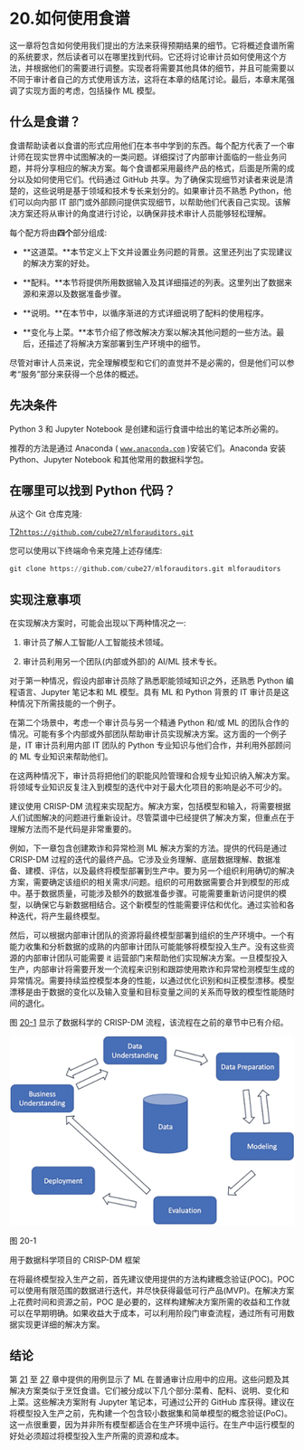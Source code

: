 # 20.如何使用食谱

这一章将包含如何使用我们提出的方法来获得预期结果的细节。它将概述食谱所需的系统要求，然后读者可以在哪里找到代码。它还将讨论审计员如何使用这个方法，并根据他们的需要进行调整。实现者将需要其他具体的细节，并且可能需要以不同于审计者自己的方式使用该方法，这将在本章的结尾讨论。最后，本章末尾强调了实现方面的考虑，包括操作 ML 模型。

## 什么是食谱？

食谱帮助读者以食谱的形式应用他们在本书中学到的东西。每个配方代表了一个审计师在现实世界中试图解决的一类问题。详细探讨了内部审计面临的一些业务问题，并将分享相应的解决方案。每个食谱都采用最终产品的格式，后面是所需的成分以及如何使用它们。代码通过 GitHub 共享。为了确保实现细节对读者来说是清楚的，这些说明是基于领域和技术专长来划分的。如果审计员不熟悉 Python，他们可以向内部 IT 部门或外部顾问提供实现细节，以帮助他们代表自己实现。该解决方案还将从审计的角度进行讨论，以确保非技术审计人员能够轻松理解。

每个配方将由**四个**部分组成:

*   **这道菜。**本节定义上下文并设置业务问题的背景。这里还列出了实现建议的解决方案的好处。

*   **配料。**本节将提供所用数据输入及其详细描述的列表。这里列出了数据来源和来源以及数据准备步骤。

*   **说明。**在本节中，以循序渐进的方式详细说明了配料的使用程序。

*   **变化与上菜。**本节介绍了修改解决方案以解决其他问题的一些方法。最后，还描述了将解决方案部署到生产环境中的细节。

尽管对审计人员来说，完全理解模型和它们的直觉并不是必需的，但是他们可以参考“服务”部分来获得一个总体的概述。

## 先决条件

Python 3 和 Jupyter Notebook 是创建和运行食谱中给出的笔记本所必需的。

推荐的方法是通过 Anaconda ( [`www.anaconda.com`](http://www.anaconda.com) )安装它们。Anaconda 安装 Python、Jupyter Notebook 和其他常用的数据科学包。

## 在哪里可以找到 Python 代码？

从这个 Git 仓库克隆:

[T2`https://github.com/cube27/mlforauditors.git`](https://github.com/cube27/mlforauditors.git)

您可以使用以下终端命令来克隆上述存储库:

```py
git clone https://github.com/cube27/mlforauditors.git mlforauditors

```

## 实现注意事项

在实现解决方案时，可能会出现以下两种情况之一:

1.  审计员了解人工智能/人工智能技术领域。

2.  审计员利用另一个团队(内部或外部)的 AI/ML 技术专长。

对于第一种情况，假设内部审计员除了熟悉职能领域知识之外，还熟悉 Python 编程语言、Jupyter 笔记本和 ML 模型。具有 ML 和 Python 背景的 IT 审计员是这种情况下所需技能的一个例子。

在第二个场景中，考虑一个审计员与另一个精通 Python 和/或 ML 的团队合作的情况。可能有多个内部或外部团队帮助审计员实现解决方案。这方面的一个例子是，IT 审计员利用内部 IT 团队的 Python 专业知识与他们合作，并利用外部顾问的 ML 专业知识来帮助他们。

在这两种情况下，审计员将把他们的职能风险管理和合规专业知识纳入解决方案。将领域专业知识反复注入到模型的迭代中对于最大化项目的影响是必不可少的。

建议使用 CRISP-DM 流程来实现配方。解决方案，包括模型和输入，将需要根据人们试图解决的问题进行重新设计。尽管菜谱中已经提供了解决方案，但重点在于理解方法而不是代码是非常重要的。

例如，下一章包含创建欺诈和异常检测 ML 解决方案的方法。提供的代码是通过 CRISP-DM 过程的迭代的最终产品。它涉及业务理解、底层数据理解、数据准备、建模、评估，以及最终将模型部署到生产中。要为另一个组织利用确切的解决方案，需要确定该组织的相关需求/问题。组织的可用数据需要合并到模型的形成中。基于数据质量，可能涉及额外的数据准备步骤。可能需要重新访问提供的模型，以确保它与新数据相结合。这个新模型的性能需要评估和优化。通过实验和各种迭代，将产生最终模型。

然后，可以根据内部审计团队的资源将最终模型部署到组织的生产环境中。一个有能力收集和分析数据的成熟的内部审计团队可能能够将模型投入生产。没有这些资源的内部审计团队可能需要 it 运营部门来帮助他们实现解决方案。一旦模型投入生产，内部审计将需要开发一个流程来识别和跟踪使用欺诈和异常检测模型生成的异常情况。需要持续监控模型本身的性能，以通过优化识别和纠正模型漂移。模型漂移是由于数据的变化以及输入变量和目标变量之间的关系而导致的模型性能随时间的退化。

图 [20-1](#Fig1) 显示了数据科学的 CRISP-DM 流程，该流程在之前的章节中已有介绍。

![](img/513842_1_En_20_Fig1_HTML.jpg)

图 20-1

用于数据科学项目的 CRISP-DM 框架

在将最终模型投入生产之前，首先建议使用提供的方法构建概念验证(POC)。POC 可以使用有限范围的数据进行迭代，并尽快获得最低可行产品(MVP)。在解决方案上花费时间和资源之前，POC 是必要的，这样构建解决方案所需的收益和工作就可以在早期明确。如果收益大于成本，可以利用阶段门审查流程，通过所有可用数据实现更详细的解决方案。

## 结论

第 [21](21.html) 至 [27](27.html) 章中提供的用例显示了 ML 在普通审计应用中的应用。这些问题及其解决方案类似于烹饪食谱。它们被分成以下几个部分:菜肴、配料、说明、变化和上菜。这些解决方案附有 Jupyter 笔记本，可通过公开的 GitHub 库获得。建议在将模型投入生产之前，先构建一个包含较小数据集和简单模型的概念验证(PoC)。这一点很重要，因为并非所有模型都适合在生产环境中运行。在生产中运行模型的好处必须超过将模型投入生产所需的资源和成本。